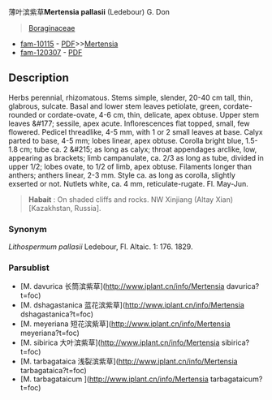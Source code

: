 薄叶滨紫草**Mertensia pallasii** (Ledebour) G. Don

> [Boraginaceae](http://www.iplant.cn/info/Boraginaceae?t=foc)
* [fam-10115](http://www.iplant.cn/foc/fam/10115) - [PDF](http://www.iplant.cn/foc/pdf/Boraginaceae.pdf)>>[Mertensia](http://www.iplant.cn/info/Mertensia?t=foc)
* [fam-120307](http://www.iplant.cn/foc/fam/120307) - [PDF](http://www.iplant.cn/foc/pdf/Mertensia.pdf)

## Description

Herbs perennial, rhizomatous. Stems simple, slender, 20-40 cm tall, thin, glabrous, sulcate. Basal and lower stem leaves petiolate, green, cordate-rounded or cordate-ovate, 4-6 cm, thin, delicate, apex obtuse. Upper stem leaves &amp;#177; sessile, apex acute. Inflorescences flat topped, small, few flowered. Pedicel threadlike, 4-5 mm, with 1 or 2 small leaves at base. Calyx parted to base, 4-5 mm; lobes linear, apex obtuse. Corolla bright blue, 1.5-1.8 cm; tube ca. 2 &amp;#215; as long as calyx; throat appendages arclike, low, appearing as brackets; limb campanulate, ca. 2/3 as long as tube, divided in upper 1/2; lobes ovate, to 1/2 of limb, apex obtuse. Filaments longer than anthers; anthers linear, 2-3 mm. Style ca. as long as corolla, slightly exserted or not. Nutlets white, ca. 4 mm, reticulate-rugate. Fl. May-Jun.


> **Habait** : 
> On shaded cliffs and rocks. NW Xinjiang (Altay Xian) [Kazakhstan, Russia].

### Synonym
*Lithospermum pallasii* Ledebour, Fl. Altaic. 1: 176. 1829.



### Parsublist

* [M.  davurica  长筒滨紫草](http://www.iplant.cn/info/Mertensia davurica?t=foc)
* [M.  dshagastanica  蓝花滨紫草](http://www.iplant.cn/info/Mertensia dshagastanica?t=foc)
* [M.  meyeriana  短花滨紫草](http://www.iplant.cn/info/Mertensia meyeriana?t=foc)
* [M.  sibirica  大叶滨紫草](http://www.iplant.cn/info/Mertensia sibirica?t=foc)
* [M.  tarbagataica  浅裂滨紫草](http://www.iplant.cn/info/Mertensia tarbagataica?t=foc)
* [M.  tarbagataicum  ](http://www.iplant.cn/info/Mertensia tarbagataicum?t=foc)
